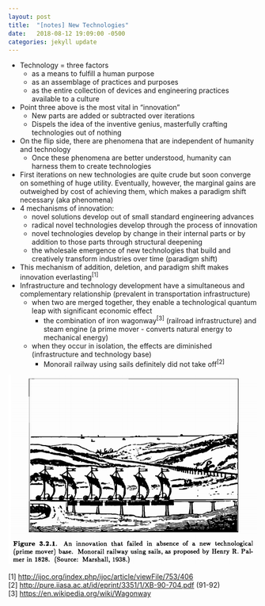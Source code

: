 ```yaml
---
layout: post
title:  "[notes] New Technologies"
date:   2018-08-12 19:09:00 -0500
categories: jekyll update
---
```



- Technology = three factors
  - as a means to fulfill a human purpose
  - as an assemblage of practices and purposes
  - as the entire collection of devices and engineering practices available to a culture
- Point three above is the most vital in “innovation”
  - New parts are added or subtracted over iterations
  - Dispels the idea of the inventive genius, masterfully crafting technologies out of nothing
- On the flip side, there are phenomena that are independent of humanity and technology
  - Once these phenomena are better understood, humanity can harness them to create technologies
- First iterations on new technologies are quite crude but soon converge on something of huge utility. Eventually, however, the marginal gains are outweighed by cost of achieving them, which makes a paradigm shift necessary (aka phenomena)
- 4 mechanisms of innovation:
  - novel solutions develop out of small standard engineering advances
  - radical novel technologies develop through the process of innovation
  - novel technologies develop by change in their internal parts or by addition to those parts through structural deepening
  - the wholesale emergence of new technologies that build and creatively transform industries over time (paradigm shift)
- This mechanism of addition, deletion, and paradigm shift makes innovation everlasting<sup>[1]</sup>
- Infrastructure and technology development have a simultaneous and complementary relationship (prevalent in transportation infrastructure)
  - when two are merged together, they enable a technological quantum leap with significant economic effect
    - the combination of iron wagonway<sup>[3]</sup> (railroad infrastructure) and steam engine (a prime mover - converts natural energy to mechanical energy)
  - when they occur in isolation, the effects are diminished (infrastructure and technology base)
    - Monorail railway using sails definitely did not take off<sup>[2]</sup>

![](/images/new-tech-1.png)

[1] <http://ijoc.org/index.php/ijoc/article/viewFile/753/406>  
[2] <http://pure.iiasa.ac.at/id/eprint/3351/1/XB-90-704.pdf> (91-92)  
[3] <https://en.wikipedia.org/wiki/Wagonway>  
